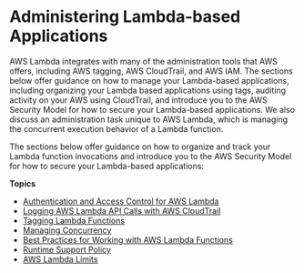 # Administering Lambda\-based Applications<a name="admin-lambda-apps"></a>

AWS Lambda integrates with many of the administration tools that AWS offers, including AWS tagging, AWS CloudTrail, and AWS IAM\. The sections below offer guidance on how to manage your Lambda\-based applications, including organizing your Lambda based applications using tags, auditing activity on your AWS using CloudTrail, and introduce you to the AWS Security Model for how to secure your Lambda\-based applications\. We also discuss an administration task unique to AWS Lambda, which is managing the concurrent execution behavior of a Lambda function\.

The sections below offer guidance on how to organize and track your Lambda function invocations and introduce you to the AWS Security Model for how to secure your Lambda\-based applications:

**Topics**
+ [Authentication and Access Control for AWS Lambda](lambda-auth-and-access-control.md)
+ [Logging AWS Lambda API Calls with AWS CloudTrail](logging-using-cloudtrail.md)
+ [Tagging Lambda Functions](tagging.md)
+ [Managing Concurrency](concurrent-executions.md)
+ [Best Practices for Working with AWS Lambda Functions](best-practices.md)
+ [Runtime Support Policy](runtime-support-policy.md)
+ [AWS Lambda Limits](limits.md)